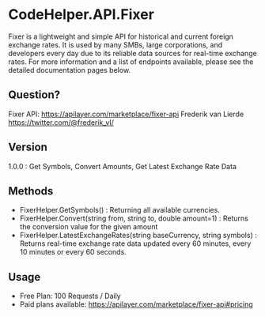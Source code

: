 ﻿# CodeHelper.API.Fixer
Fixer is a lightweight and simple API for historical and current foreign exchange rates. It is used by many SMBs, large corporations, and developers every day due to its reliable data sources for real-time exchange rates.
For more information and a list of endpoints available, please see the detailed documentation pages below.

## Question?
Fixer API: <https://apilayer.com/marketplace/fixer-api>
Frederik van Lierde <https://twitter.com/@frederik_vl/>

## Version
1.0.0 : Get Symbols, Convert Amounts, Get Latest Exchange Rate Data

## Methods
* FixerHelper.GetSymbols() : Returning all available currencies.
* FixerHelper.Convert(string from, string to, double amount=1) : Returns the conversion value for the given amount
* FixerHelper.LatestExchangeRates(string baseCurrency, string symbols) : Returns real-time exchange rate data updated every 60 minutes, every 10 minutes or every 60 seconds.

## Usage
* Free Plan: 100 Requests / Daily
* Paid plans available: <https://apilayer.com/marketplace/fixer-api#pricing>